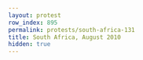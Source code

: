 ```yaml
---
layout: protest
row_index: 895
permalink: protests/south-africa-131
title: South Africa, August 2010
hidden: true
---
```

